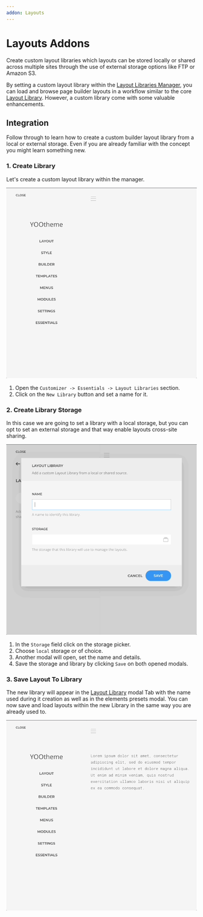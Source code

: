 ```yaml
---
addon: Layouts
---
```


# Layouts Addons

Create custom layout libraries which layouts can be stored locally or shared across multiple sites through the use of external storage options like FTP or Amazon S3.

By setting a custom layout library within the [Layout Libraries Manager](#layout-libraries-manager), you can load and browse page builder layouts in a workflow similar to the core [Layout Library](https://yootheme.com/support/yootheme-pro/joomla/layout-library). However, a custom library come with some valuable enhancements.

## Integration

Follow through to learn how to create a custom builder layout library from a local or external storage. Even if you are already familiar with the concept you might learn something new.

<!--@include: ../_partials/enable-addon.md-->

### 1. Create Library

Let's create a custom layout library within the manager.

![Layout Libraries Manager](./assets/libraries-manager.gif)

1. Open the `Customizer -> Essentials -> Layout Libraries` section.
1. Click on the `New Library` button and set a name for it.

### 2. Create Library Storage

In this case we are going to set a library with a local storage, but you can opt to set an external storage and that way enable layouts cross-site sharing.

![Create Layout Library](./assets/create-library.gif)

1. In the `Storage` field click on the storage picker.
1. Choose `local` storage or of choice.
1. Another modal will open, set the name and details.
1. Save the storage and library by clicking `Save` on both opened modals.

### 3. Save Layout To Library

The new library will appear in the [Layout Library](https://yootheme.com/support/yootheme-pro/joomla/layout-library) modal Tab with the name used during it creation as well as in the elements presets modal. You can now save and load layouts within the new Library in the same way you are already used to.

![Save Layout To Library](./assets/save-to-library.gif)
